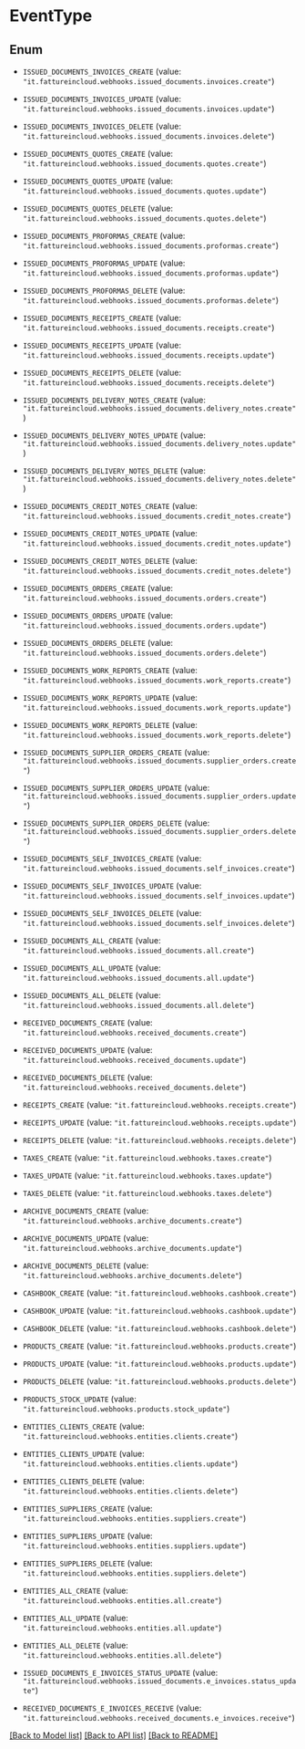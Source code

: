 # EventType

## Enum


* `ISSUED_DOCUMENTS_INVOICES_CREATE` (value: `"it.fattureincloud.webhooks.issued_documents.invoices.create"`)

* `ISSUED_DOCUMENTS_INVOICES_UPDATE` (value: `"it.fattureincloud.webhooks.issued_documents.invoices.update"`)

* `ISSUED_DOCUMENTS_INVOICES_DELETE` (value: `"it.fattureincloud.webhooks.issued_documents.invoices.delete"`)

* `ISSUED_DOCUMENTS_QUOTES_CREATE` (value: `"it.fattureincloud.webhooks.issued_documents.quotes.create"`)

* `ISSUED_DOCUMENTS_QUOTES_UPDATE` (value: `"it.fattureincloud.webhooks.issued_documents.quotes.update"`)

* `ISSUED_DOCUMENTS_QUOTES_DELETE` (value: `"it.fattureincloud.webhooks.issued_documents.quotes.delete"`)

* `ISSUED_DOCUMENTS_PROFORMAS_CREATE` (value: `"it.fattureincloud.webhooks.issued_documents.proformas.create"`)

* `ISSUED_DOCUMENTS_PROFORMAS_UPDATE` (value: `"it.fattureincloud.webhooks.issued_documents.proformas.update"`)

* `ISSUED_DOCUMENTS_PROFORMAS_DELETE` (value: `"it.fattureincloud.webhooks.issued_documents.proformas.delete"`)

* `ISSUED_DOCUMENTS_RECEIPTS_CREATE` (value: `"it.fattureincloud.webhooks.issued_documents.receipts.create"`)

* `ISSUED_DOCUMENTS_RECEIPTS_UPDATE` (value: `"it.fattureincloud.webhooks.issued_documents.receipts.update"`)

* `ISSUED_DOCUMENTS_RECEIPTS_DELETE` (value: `"it.fattureincloud.webhooks.issued_documents.receipts.delete"`)

* `ISSUED_DOCUMENTS_DELIVERY_NOTES_CREATE` (value: `"it.fattureincloud.webhooks.issued_documents.delivery_notes.create"`)

* `ISSUED_DOCUMENTS_DELIVERY_NOTES_UPDATE` (value: `"it.fattureincloud.webhooks.issued_documents.delivery_notes.update"`)

* `ISSUED_DOCUMENTS_DELIVERY_NOTES_DELETE` (value: `"it.fattureincloud.webhooks.issued_documents.delivery_notes.delete"`)

* `ISSUED_DOCUMENTS_CREDIT_NOTES_CREATE` (value: `"it.fattureincloud.webhooks.issued_documents.credit_notes.create"`)

* `ISSUED_DOCUMENTS_CREDIT_NOTES_UPDATE` (value: `"it.fattureincloud.webhooks.issued_documents.credit_notes.update"`)

* `ISSUED_DOCUMENTS_CREDIT_NOTES_DELETE` (value: `"it.fattureincloud.webhooks.issued_documents.credit_notes.delete"`)

* `ISSUED_DOCUMENTS_ORDERS_CREATE` (value: `"it.fattureincloud.webhooks.issued_documents.orders.create"`)

* `ISSUED_DOCUMENTS_ORDERS_UPDATE` (value: `"it.fattureincloud.webhooks.issued_documents.orders.update"`)

* `ISSUED_DOCUMENTS_ORDERS_DELETE` (value: `"it.fattureincloud.webhooks.issued_documents.orders.delete"`)

* `ISSUED_DOCUMENTS_WORK_REPORTS_CREATE` (value: `"it.fattureincloud.webhooks.issued_documents.work_reports.create"`)

* `ISSUED_DOCUMENTS_WORK_REPORTS_UPDATE` (value: `"it.fattureincloud.webhooks.issued_documents.work_reports.update"`)

* `ISSUED_DOCUMENTS_WORK_REPORTS_DELETE` (value: `"it.fattureincloud.webhooks.issued_documents.work_reports.delete"`)

* `ISSUED_DOCUMENTS_SUPPLIER_ORDERS_CREATE` (value: `"it.fattureincloud.webhooks.issued_documents.supplier_orders.create"`)

* `ISSUED_DOCUMENTS_SUPPLIER_ORDERS_UPDATE` (value: `"it.fattureincloud.webhooks.issued_documents.supplier_orders.update"`)

* `ISSUED_DOCUMENTS_SUPPLIER_ORDERS_DELETE` (value: `"it.fattureincloud.webhooks.issued_documents.supplier_orders.delete"`)

* `ISSUED_DOCUMENTS_SELF_INVOICES_CREATE` (value: `"it.fattureincloud.webhooks.issued_documents.self_invoices.create"`)

* `ISSUED_DOCUMENTS_SELF_INVOICES_UPDATE` (value: `"it.fattureincloud.webhooks.issued_documents.self_invoices.update"`)

* `ISSUED_DOCUMENTS_SELF_INVOICES_DELETE` (value: `"it.fattureincloud.webhooks.issued_documents.self_invoices.delete"`)

* `ISSUED_DOCUMENTS_ALL_CREATE` (value: `"it.fattureincloud.webhooks.issued_documents.all.create"`)

* `ISSUED_DOCUMENTS_ALL_UPDATE` (value: `"it.fattureincloud.webhooks.issued_documents.all.update"`)

* `ISSUED_DOCUMENTS_ALL_DELETE` (value: `"it.fattureincloud.webhooks.issued_documents.all.delete"`)

* `RECEIVED_DOCUMENTS_CREATE` (value: `"it.fattureincloud.webhooks.received_documents.create"`)

* `RECEIVED_DOCUMENTS_UPDATE` (value: `"it.fattureincloud.webhooks.received_documents.update"`)

* `RECEIVED_DOCUMENTS_DELETE` (value: `"it.fattureincloud.webhooks.received_documents.delete"`)

* `RECEIPTS_CREATE` (value: `"it.fattureincloud.webhooks.receipts.create"`)

* `RECEIPTS_UPDATE` (value: `"it.fattureincloud.webhooks.receipts.update"`)

* `RECEIPTS_DELETE` (value: `"it.fattureincloud.webhooks.receipts.delete"`)

* `TAXES_CREATE` (value: `"it.fattureincloud.webhooks.taxes.create"`)

* `TAXES_UPDATE` (value: `"it.fattureincloud.webhooks.taxes.update"`)

* `TAXES_DELETE` (value: `"it.fattureincloud.webhooks.taxes.delete"`)

* `ARCHIVE_DOCUMENTS_CREATE` (value: `"it.fattureincloud.webhooks.archive_documents.create"`)

* `ARCHIVE_DOCUMENTS_UPDATE` (value: `"it.fattureincloud.webhooks.archive_documents.update"`)

* `ARCHIVE_DOCUMENTS_DELETE` (value: `"it.fattureincloud.webhooks.archive_documents.delete"`)

* `CASHBOOK_CREATE` (value: `"it.fattureincloud.webhooks.cashbook.create"`)

* `CASHBOOK_UPDATE` (value: `"it.fattureincloud.webhooks.cashbook.update"`)

* `CASHBOOK_DELETE` (value: `"it.fattureincloud.webhooks.cashbook.delete"`)

* `PRODUCTS_CREATE` (value: `"it.fattureincloud.webhooks.products.create"`)

* `PRODUCTS_UPDATE` (value: `"it.fattureincloud.webhooks.products.update"`)

* `PRODUCTS_DELETE` (value: `"it.fattureincloud.webhooks.products.delete"`)

* `PRODUCTS_STOCK_UPDATE` (value: `"it.fattureincloud.webhooks.products.stock_update"`)

* `ENTITIES_CLIENTS_CREATE` (value: `"it.fattureincloud.webhooks.entities.clients.create"`)

* `ENTITIES_CLIENTS_UPDATE` (value: `"it.fattureincloud.webhooks.entities.clients.update"`)

* `ENTITIES_CLIENTS_DELETE` (value: `"it.fattureincloud.webhooks.entities.clients.delete"`)

* `ENTITIES_SUPPLIERS_CREATE` (value: `"it.fattureincloud.webhooks.entities.suppliers.create"`)

* `ENTITIES_SUPPLIERS_UPDATE` (value: `"it.fattureincloud.webhooks.entities.suppliers.update"`)

* `ENTITIES_SUPPLIERS_DELETE` (value: `"it.fattureincloud.webhooks.entities.suppliers.delete"`)

* `ENTITIES_ALL_CREATE` (value: `"it.fattureincloud.webhooks.entities.all.create"`)

* `ENTITIES_ALL_UPDATE` (value: `"it.fattureincloud.webhooks.entities.all.update"`)

* `ENTITIES_ALL_DELETE` (value: `"it.fattureincloud.webhooks.entities.all.delete"`)

* `ISSUED_DOCUMENTS_E_INVOICES_STATUS_UPDATE` (value: `"it.fattureincloud.webhooks.issued_documents.e_invoices.status_update"`)

* `RECEIVED_DOCUMENTS_E_INVOICES_RECEIVE` (value: `"it.fattureincloud.webhooks.received_documents.e_invoices.receive"`)


[[Back to Model list]](../README.md#documentation-for-models) [[Back to API list]](../README.md#documentation-for-api-endpoints) [[Back to README]](../README.md)


